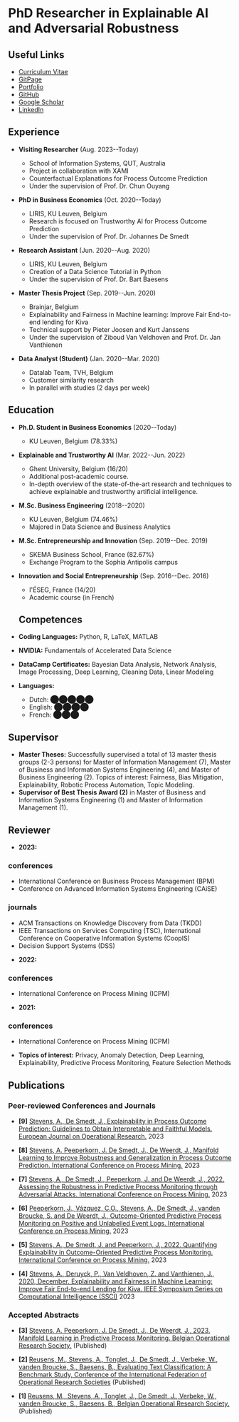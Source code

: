 # PhD Researcher in Explainable AI and Adversarial Robustness

## Useful Links
* [Curriculum Vitae](https://drive.google.com/file/d/1GXfAFF1MDXbQ3RagR33NTTmalpbf6T1n/view?usp=drive_link")
* [GitPage](https://alexanderpaulstevens.github.io/)
* [Portfolio](https://alexanderpaulstevens.github.io/portfolio)
* [GitHub](https://github.com/AlexanderPaulStevens)
* [Google Scholar](https://scholar.google.be/citations?user=fNeFT5EAAAAJ&hl=en)
* [LinkedIn](https://www.linkedin.com/in/alexander-stevens-354b41183/)

## Experience
* **Visiting Researcher** (Aug. 2023--Today)
  - School of Information Systems, QUT, Australia
  - Project in collaboration with XAMI
  - Counterfactual Explanations for Process Outcome Prediction
  - Under the supervision of Prof. Dr. Chun Ouyang

* **PhD in Business Economics** (Oct. 2020--Today)
  - LIRIS, KU Leuven, Belgium
  - Research is focused on Trustworthy AI for Process Outcome Prediction
  - Under the supervision of Prof. Dr. Johannes De Smedt

* **Research Assistant** (Jun. 2020--Aug. 2020)
  - LIRIS, KU Leuven, Belgium
  - Creation of a Data Science Tutorial in Python
  - Under the supervision of Prof. Dr. Bart Baesens

* **Master Thesis Project** (Sep. 2019--Jun. 2020)
  - Brainjar, Belgium
  - Explainability and Fairness in Machine learning: Improve Fair End-to-end lending for Kiva
  - Technical support by Pieter Joosen and Kurt Janssens
  - Under the supervision of Ziboud Van Veldhoven and Prof. Dr. Jan Vanthienen

* **Data Analyst (Student)** (Jan. 2020--Mar. 2020)
  - Datalab Team, TVH, Belgium
  - Customer similarity research
  - In parallel with studies (2 days per week)

## Education
* **Ph.D. Student in Business Economics** (2020--Today)
  - KU Leuven, Belgium (78.33%)
  
* **Explainable and Trustworthy AI** (Mar. 2022--Jun. 2022)
  - Ghent University, Belgium (16/20)
  - Additional post-academic course.
  - In-depth overview of the state-of-the-art research and techniques to achieve explainable and trustworthy artificial intelligence.

* **M.Sc. Business Engineering** (2018--2020)
  - KU Leuven, Belgium (74.46%)
  - Majored in Data Science and Business Analytics

* **M.Sc. Entrepreneurship and Innovation** (Sep. 2019--Dec. 2019)
  - SKEMA Business School, France (82.67%)
  - Exchange Program to the Sophia Antipolis campus

* **Innovation and Social Entrepreneurship** (Sep. 2016--Dec. 2016)
  - I'ÉSEG, France (14/20)
  - Academic course (in French)
 
  ## Competences
* **Coding Languages:** Python, R, LaTeX, MATLAB
* **NVIDIA:** Fundamentals of Accelerated Data Science
* **DataCamp Certificates:** Bayesian Data Analysis, Network Analysis, Image Processing, Deep Learning, Cleaning Data, Linear Modeling
* **Languages:**
  - Dutch: ⬤⬤⬤⬤⬤
  - English: ⬤⬤⬤⬤
  - French: ⬤⬤⬤

## Supervisor
* **Master Theses:** Successfully supervised a total of 13 master thesis groups (2-3 persons) for Master of Information Management (7), Master of Business and Information Systems Engineering (4), and Master of Business Engineering (2). Topics of interest: Fairness, Bias Mitigation, Explainability, Robotic Process Automation, Topic Modeling.
* **Supervisor of Best Thesis Award (2)** in Master of Business and Information Systems Engineering (1) and Master of Information Management (1).

## Reviewer
* **2023:** 
### conferences
- International Conference on Business Process Management (BPM)
- Conference on Advanced Information Systems Engineering (CAiSE)
### journals
- ACM Transactions on Knowledge Discovery from Data (TKDD)
- IEEE Transactions on Services Computing (TSC), International Conference on Cooperative Information Systems (CoopIS)
- Decision Support Systems (DSS)
* **2022:** 
### conferences
- International Conference on Process Mining (ICPM)
* **2021:** 
### conferences
- International Conference on Process Mining (ICPM)

* **Topics of interest:** Privacy, Anomaly Detection, Deep Learning, Explainability, Predictive Process Monitoring, Feature Selection Methods

## Publications

### Peer-reviewed Conferences and Journals

* **[9]** [Stevens, A., De Smedt, J., Explainability in Process Outcome Prediction: Guidelines to Obtain Interpretable and Faithful Models. European Journal on Operational Research.](https://arxiv.org/pdf/2203.16073.pdf)
2023

* **[8]** [Stevens, A. Peeperkorn, J. De Smedt, J., De Weerdt, J., Manifold Learning to Improve Robustness and Generalization in Process Outcome Prediction. International Conference on Process Mining.](https://www.researchgate.net/profile/Alexander-Stevens-6/publication/372788094_Manifold_Learning_for_Adversarial_Robustness_in_Predictive_Process_Monitoring/links/64c8c86c4ce9131cd57d165b/Manifold-Learning-for-Adversarial-Robustness-in-Predictive-Process-Monitoring.pdf)
2023

* **[7]** [Stevens, A., De Smedt, J., Peeperkorn, J. and De Weerdt, J., 2022. Assessing the Robustness in Predictive Process Monitoring through Adversarial Attacks. International Conference on Process Mining.](https://www.researchgate.net/profile/Alexander-Stevens-6/publication/372788094_Manifold_Learning_for_Adversarial_Robustness_in_Predictive_Process_Monitoring/links/64c8c86c4ce9131cd57d165b/Manifold-Learning-for-Adversarial-Robustness-in-Predictive-Process-Monitoring.pdf)
2023

* **[6]** [Peeperkorn, J., Vázquez, C.O., Stevens, A., De Smedt, J., vanden Broucke, S. and De Weerdt, J., Outcome-Oriented Predictive Process Monitoring on Positive and Unlabelled Event Logs. International Conference on Process Mining.](https://www.researchgate.net/profile/Alexander-Stevens-6/publication/372788094_Manifold_Learning_for_Adversarial_Robustness_in_Predictive_Process_Monitoring/links/64c8c86c4ce9131cd57d165b/Manifold-Learning-for-Adversarial-Robustness-in-Predictive-Process-Monitoring.pdf)
2023

* **[5]** [Stevens, A., De Smedt, J. and Peeperkorn, J., 2022. Quantifying Explainability in Outcome-Oriented Predictive Process Monitoring. International Conference on Process Mining.](https://www.researchgate.net/profile/Alexander-Stevens-6/publication/372788094_Manifold_Learning_for_Adversarial_Robustness_in_Predictive_Process_Monitoring/links/64c8c86c4ce9131cd57d165b/Manifold-Learning-for-Adversarial-Robustness-in-Predictive-Process-Monitoring.pdf)
2023

* **[4]** [Stevens, A., Deruyck, P., Van Veldhoven, Z. and Vanthienen, J., 2020, December. Explainability and Fairness in Machine Learning: Improve Fair End-to-end Lending for Kiva. IEEE Symposium Series on Computational Intelligence (SSCI)](https://ieeexplore.ieee.org/stamp/stamp.jsp?tp=&arnumber=9308371)
2023


### Accepted Abstracts

* **[3]** [ Stevens, A. Peeperkorn, J. De Smedt, J., De Weerdt, J., 2023. Manifold Learning in Predictive Process Monitoring. Belgian Operational Research Society.](https://www.orbel.be/orbel37/ORBEL_37_Booklet_final_160523.pdf#page=153) (Published)

* **[2]** [Reusens, M., Stevens, A., Tonglet, J., De Smedt, J., Verbeke, W., vanden Broucke, S., Baesens, B., Evaluating Text Classification: A Benchmark Study, Conference of the International Federation of Operational Research Societies](https://kuleuven.limo.libis.be/discovery/fulldisplay?docid=lirias4088650&context=SearchWebhook&vid=32KUL_KUL:Lirias&lang=en&search_scope=lirias_profile&adaptor=SearchWebhook&tab=LIRIAS&query=any,contains,LIRIAS4088650&offset=0) (Published)

* **[1]** [Reusens, M., Stevens, A., Tonglet, J., De Smedt, J., Verbeke, W., vanden Broucke, S., Baesens, B., Belgian Operational Research Society.](https://kuleuven.limo.libis.be/discovery/fulldisplay?docid=lirias4088650&context=SearchWebhook&vid=32KUL_KUL:Lirias&lang=en&search_scope=lirias_profile&adaptor=SearchWebhook&tab=LIRIAS&query=any,contains,LIRIAS4088650&offset=0) (Published)

